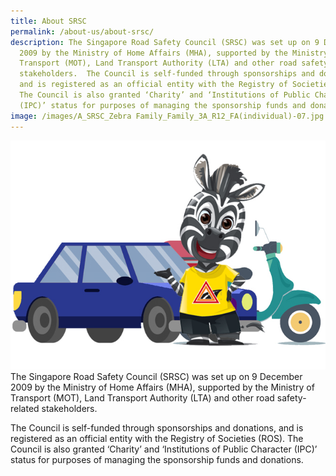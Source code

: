 ```yaml
---
title: About SRSC
permalink: /about-us/about-srsc/
description: The Singapore Road Safety Council (SRSC) was set up on 9 December
  2009 by the Ministry of Home Affairs (MHA), supported by the Ministry of
  Transport (MOT), Land Transport Authority (LTA) and other road safety-related
  stakeholders.  The Council is self-funded through sponsorships and donations,
  and is registered as an official entity with the Registry of Societies (ROS).
  The Council is also granted ‘Charity’ and ‘Institutions of Public Character
  (IPC)’ status for purposes of managing the sponsorship funds and donations.
image: /images/A_SRSC_Zebra Family_Family_3A_R12_FA(individual)-07.jpg
---
```

![](/images/hp-about-img.jpg)The Singapore Road Safety Council (SRSC) was set up on 9 December 2009 by the Ministry of Home Affairs (MHA), supported by the Ministry of Transport (MOT), Land Transport Authority (LTA) and other road safety-related stakeholders.

The Council is self-funded through sponsorships and donations, and is registered as an official entity with the Registry of Societies (ROS). The Council is also granted ‘Charity’ and ‘Institutions of Public Character (IPC)’ status for purposes of managing the sponsorship funds and donations.